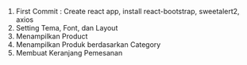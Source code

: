 1. First Commit : Create react app, install react-bootstrap, sweetalert2, axios
2. Setting Tema, Font, dan Layout
3. Menampilkan Product
4. Menampilkan Produk berdasarkan Category
5. Membuat Keranjang Pemesanan